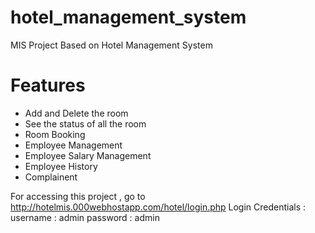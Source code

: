 # hotel_management_system

MIS Project Based on Hotel Management System

# Features
- Add and Delete the room
- See the status of all the room
- Room Booking
- Employee Management
- Employee Salary Management
- Employee History
- Complainent

For accessing this project , go to http://hotelmis.000webhostapp.com/hotel/login.php
Login Credentials :  
username : admin
password : admin
